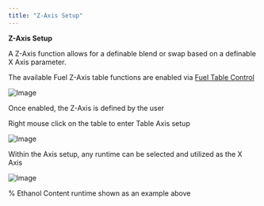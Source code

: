 ```yaml
---
title: "Z-Axis Setup"
---
```


**Z-Axis Setup**


A Z-Axis function allows for a definable blend or swap based on a definable X Axis parameter.

The available Fuel Z-Axis table functions are enabled via [Fuel Table Control](<FuelTableControl.md>)


![Image](</lib/Z Axis.jpg>)


Once enabled, the Z-Axis is defined by the user

Right mouse click on the table to enter Table Axis setup


![Image](</lib/Z Axis11.jpg>)


Within the Axis setup, any runtime can be selected and utilized as the X Axis


![Image](</lib/Z Axis12.jpg>)

% Ethanol Content runtime shown as an example above


